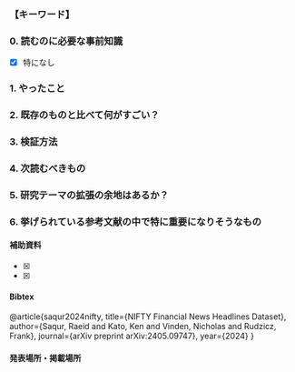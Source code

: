 ### 【キーワード】


### 0. 読むのに必要な事前知識
- [x] 特になし



### 1. やったこと


### 2. 既存のものと比べて何がすごい？


### 3. 検証方法


### 4. 次読むべきもの


### 5. 研究テーマの拡張の余地はあるか？


### 6. 挙げられている参考文献の中で特に重要になりそうなもの


#### 補助資料
- [x] 
- [x] 

#### Bibtex
@article{saqur2024nifty,
  title={NIFTY Financial News Headlines Dataset},
  author={Saqur, Raeid and Kato, Ken and Vinden, Nicholas and Rudzicz, Frank},
  journal={arXiv preprint arXiv:2405.09747},
  year={2024}
}

#### 発表場所・掲載場所
